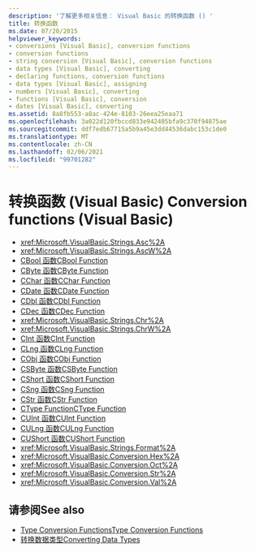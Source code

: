 ```yaml
---
description: '了解更多相关信息： Visual Basic 的转换函数 () '
title: 转换函数
ms.date: 07/20/2015
helpviewer_keywords:
- conversions [Visual Basic], conversion functions
- conversion functions
- string conversion [Visual Basic], conversion functions
- data types [Visual Basic], converting
- declaring functions, conversion functions
- data types [Visual Basic], assigning
- numbers [Visual Basic], converting
- functions [Visual Basic], conversion
- dates [Visual Basic], converting
ms.assetid: 8a8fb553-a8ac-424e-8103-26eea25eaa71
ms.openlocfilehash: 3a022d120fbccd833e942405bfa9c370f94875ae
ms.sourcegitcommit: ddf7edb67715a5b9a45e3dd44536dabc153c1de0
ms.translationtype: MT
ms.contentlocale: zh-CN
ms.lasthandoff: 02/06/2021
ms.locfileid: "99701282"
---
```

# <a name="conversion-functions-visual-basic"></a><span data-ttu-id="f64a0-103">转换函数 (Visual Basic) </span><span class="sxs-lookup"><span data-stu-id="f64a0-103">Conversion functions (Visual Basic)</span></span>

- <xref:Microsoft.VisualBasic.Strings.Asc%2A>
- <xref:Microsoft.VisualBasic.Strings.AscW%2A>
- [<span data-ttu-id="f64a0-104">CBool 函数</span><span class="sxs-lookup"><span data-stu-id="f64a0-104">CBool Function</span></span>](type-conversion-functions.md)
- [<span data-ttu-id="f64a0-105">CByte 函数</span><span class="sxs-lookup"><span data-stu-id="f64a0-105">CByte Function</span></span>](type-conversion-functions.md)
- [<span data-ttu-id="f64a0-106">CChar 函数</span><span class="sxs-lookup"><span data-stu-id="f64a0-106">CChar Function</span></span>](type-conversion-functions.md)
- [<span data-ttu-id="f64a0-107">CDate 函数</span><span class="sxs-lookup"><span data-stu-id="f64a0-107">CDate Function</span></span>](type-conversion-functions.md)
- [<span data-ttu-id="f64a0-108">CDbl 函数</span><span class="sxs-lookup"><span data-stu-id="f64a0-108">CDbl Function</span></span>](type-conversion-functions.md)
- [<span data-ttu-id="f64a0-109">CDec 函数</span><span class="sxs-lookup"><span data-stu-id="f64a0-109">CDec Function</span></span>](type-conversion-functions.md)
- <xref:Microsoft.VisualBasic.Strings.Chr%2A>
- <xref:Microsoft.VisualBasic.Strings.ChrW%2A>
- [<span data-ttu-id="f64a0-110">CInt 函数</span><span class="sxs-lookup"><span data-stu-id="f64a0-110">CInt Function</span></span>](type-conversion-functions.md)
- [<span data-ttu-id="f64a0-111">CLng 函数</span><span class="sxs-lookup"><span data-stu-id="f64a0-111">CLng Function</span></span>](type-conversion-functions.md)
- [<span data-ttu-id="f64a0-112">CObj 函数</span><span class="sxs-lookup"><span data-stu-id="f64a0-112">CObj Function</span></span>](type-conversion-functions.md)
- [<span data-ttu-id="f64a0-113">CSByte 函数</span><span class="sxs-lookup"><span data-stu-id="f64a0-113">CSByte Function</span></span>](type-conversion-functions.md)
- [<span data-ttu-id="f64a0-114">CShort 函数</span><span class="sxs-lookup"><span data-stu-id="f64a0-114">CShort Function</span></span>](type-conversion-functions.md)
- [<span data-ttu-id="f64a0-115">CSng 函数</span><span class="sxs-lookup"><span data-stu-id="f64a0-115">CSng Function</span></span>](type-conversion-functions.md)
- [<span data-ttu-id="f64a0-116">CStr 函数</span><span class="sxs-lookup"><span data-stu-id="f64a0-116">CStr Function</span></span>](type-conversion-functions.md)
- [<span data-ttu-id="f64a0-117">CType Function</span><span class="sxs-lookup"><span data-stu-id="f64a0-117">CType Function</span></span>](ctype-function.md)
- [<span data-ttu-id="f64a0-118">CUInt 函数</span><span class="sxs-lookup"><span data-stu-id="f64a0-118">CUInt Function</span></span>](type-conversion-functions.md)
- [<span data-ttu-id="f64a0-119">CULng 函数</span><span class="sxs-lookup"><span data-stu-id="f64a0-119">CULng Function</span></span>](type-conversion-functions.md)
- [<span data-ttu-id="f64a0-120">CUShort 函数</span><span class="sxs-lookup"><span data-stu-id="f64a0-120">CUShort Function</span></span>](type-conversion-functions.md)
- <xref:Microsoft.VisualBasic.Strings.Format%2A>
- <xref:Microsoft.VisualBasic.Conversion.Hex%2A>
- <xref:Microsoft.VisualBasic.Conversion.Oct%2A>
- <xref:Microsoft.VisualBasic.Conversion.Str%2A>
- <xref:Microsoft.VisualBasic.Conversion.Val%2A>

## <a name="see-also"></a><span data-ttu-id="f64a0-121">请参阅</span><span class="sxs-lookup"><span data-stu-id="f64a0-121">See also</span></span>

- [<span data-ttu-id="f64a0-122">Type Conversion Functions</span><span class="sxs-lookup"><span data-stu-id="f64a0-122">Type Conversion Functions</span></span>](type-conversion-functions.md)
- [<span data-ttu-id="f64a0-123">转换数据类型</span><span class="sxs-lookup"><span data-stu-id="f64a0-123">Converting Data Types</span></span>](../../programming-guide/concepts/linq/converting-data-types.md)
